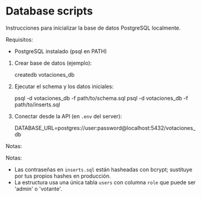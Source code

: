 # Database scripts

Instrucciones para inicializar la base de datos PostgreSQL localmente.

Requisitos:
- PostgreSQL instalado (psql en PATH)

1) Crear base de datos (ejemplo):

   createdb votaciones_db

2) Ejecutar el schema y los datos iniciales:

   psql -d votaciones_db -f path/to/schema.sql
   psql -d votaciones_db -f path/to/inserts.sql

3) Conectar desde la API (en `.env` del server):

   DATABASE_URL=postgres://user:password@localhost:5432/votaciones_db

Notas:

Notas:
- Las contraseñas en `inserts.sql` están hasheadas con bcrypt; sustituye por tus propios hashes en producción.
- La estructura usa una única tabla `users` con columna `role` que puede ser 'admin' o 'votante'.
